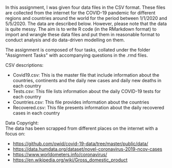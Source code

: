 In this assignment, I was given four data files in the CSV format. These files are collected from the internet for the COVID-19 pandemic for different regions and countries around the world for the period between 1/1/2020 and 5/5/2020. The data are described below. However, please note that the data is quite messy. The aim is to write R code (in the RMarkdown format) to import and wrangle these data files and put them in reasonable format to conduct analysis and do data-driven modelling on them.

The assignment is composed of four tasks, collated under the folder "Assignment Tasks" with accompanying questions in the .rmd files.

CSV descriptions:

- Covid19.csv: This is the master file that include information about the countries, continents and the daily new cases and daily new deaths in each country
- Tests.csv: This file lists information about the daily COVID-19 tests for each country
- Countries.csv: This file provides information about the countries
- Recovered.csv: This file presents information about the daily recovered cases in each country

Data Copyright: </br>
The data has been scrapped from different places on the internet with a focus on:

- https://github.com/owid/covid-19-data/tree/master/public/data/
- https://data.humdata.org/dataset/novel-coronavirus-2019-ncov-cases
- https://www.worldometers.info/coronavirus/
- https://en.wikipedia.org/wiki/Gross_domestic_product
